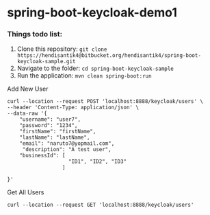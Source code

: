 # spring-boot-keycloak-demo1

### Things todo list:

1. Clone this repository: `git clone https://hendisantik4@bitbucket.org/hendisantik4/spring-boot-keycloak-sample.git`
2. Navigate to the folder: `cd spring-boot-keycloak-sample`
3. Run the application: `mvn clean spring-boot:run`

Add New User

```shell
curl --location --request POST 'localhost:8888/keycloak/users' \
--header 'Content-Type: application/json' \
--data-raw '{
    "username": "user7",
    "password": "1234",
    "firstName": "firstName",
    "lastName": "lastName",
    "email": "naruto7@yopmail.com",
     "description": "A test user",
    "businessId": [
                    "ID1", "ID2", "ID3"
                  ]
        
}'
```

Get All Users

```shell
curl --location --request GET 'localhost:8888/keycloak/users'
```